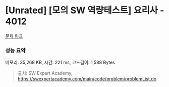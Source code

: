 # [Unrated] [모의 SW 역량테스트] 요리사 - 4012 

[문제 링크](https://swexpertacademy.com/main/code/problem/problemDetail.do?contestProbId=AWIeUtVakTMDFAVH) 

### 성능 요약

메모리: 35,268 KB, 시간: 221 ms, 코드길이: 1,588 Bytes



> 출처: SW Expert Academy, https://swexpertacademy.com/main/code/problem/problemList.do
